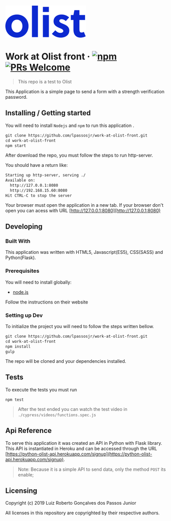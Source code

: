 ![Logo of Olist project](/src/prod/image/olist-logo.svg)

# Work at Olist front &middot; [![npm](https://img.shields.io/npm/v/npm.svg?style=flat-square)](https://www.npmjs.com/package/npm) [![PRs Welcome](https://img.shields.io/badge/PRs-welcome-brightgreen.svg?style=flat-square)](http://makeapullrequest.com)
> This repo is a test to Olist

This Application is a simple page to send a form with a strength verification password. 

## Installing / Getting started

You will need to install `Nodejs` and `npm` to run this application .

```shell
git clone https://github.com/lpassosjr/work-at-olist-front.git
cd work-at-olist-front
npm start
```

After download the repo, you must follow the steps to run http-server.

You should have a return like:

```shell
Starting up http-server, serving ./
Available on:
  http://127.0.0.1:8080
  http://192.168.15.60:8080
Hit CTRL-C to stop the server
```

Your browser must open the application in a new tab. If your browser don't open you can acess with URL [http://127.0.0.1:8080](http://127.0.0.1:8080)

## Developing

### Built With

This application was written with HTML5, Javascript(ES5), CSS(SASS) and Python(Flask). 

### Prerequisites

You will need to install globally: 
- [node.js](https://nodejs.org/en/)

Follow the instructions on their website


### Setting up Dev

To initialize the project you will need to follow the steps written bellow.

```shell
git clone https://github.com/lpassosjr/work-at-olist-front.git
cd work-at-olist-front
npm install
gulp
```

The repo will be cloned and your dependencies installed.

## Tests

To execute the tests you must run

```shell
npm test
```

> After the test ended you can watch the test video in  `./cypress/videos/functions.spec.js`

## Api Reference

To serve this application it was created an API in Python with Flask library. This API is instantiated in Heroku and can be accessed through the URL [https://python-olist-api.herokuapp.com/signup](https://python-olist-api.herokuapp.com/signup).
> Note: Because it is a simple API to send data, only the method `POST` its enable;  

## Licensing

Copyright (c) 2019 Luiz Roberto Gonçalves dos Passos Junior

All licenses in this repository are copyrighted by their respective authors.